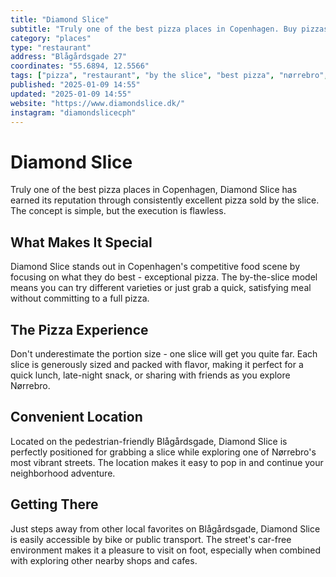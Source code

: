 ```yaml
---
title: "Diamond Slice"
subtitle: "Truly one of the best pizza places in Copenhagen. Buy pizzas by the slice - trust me, one slice will get you quite far."
category: "places"
type: "restaurant"
address: "Blågårdsgade 27"
coordinates: "55.6894, 12.5566"
tags: ["pizza", "restaurant", "by the slice", "best pizza", "nørrebro", "quick bite"]
published: "2025-01-09 14:55"
updated: "2025-01-09 14:55"
website: "https://www.diamondslice.dk/"
instagram: "diamondslicecph"
---
```


# Diamond Slice

Truly one of the best pizza places in Copenhagen, Diamond Slice has earned its reputation through consistently excellent pizza sold by the slice. The concept is simple, but the execution is flawless.

## What Makes It Special

Diamond Slice stands out in Copenhagen's competitive food scene by focusing on what they do best - exceptional pizza. The by-the-slice model means you can try different varieties or just grab a quick, satisfying meal without committing to a full pizza.

## The Pizza Experience

Don't underestimate the portion size - one slice will get you quite far. Each slice is generously sized and packed with flavor, making it perfect for a quick lunch, late-night snack, or sharing with friends as you explore Nørrebro.

## Convenient Location

Located on the pedestrian-friendly Blågårdsgade, Diamond Slice is perfectly positioned for grabbing a slice while exploring one of Nørrebro's most vibrant streets. The location makes it easy to pop in and continue your neighborhood adventure.

## Getting There

Just steps away from other local favorites on Blågårdsgade, Diamond Slice is easily accessible by bike or public transport. The street's car-free environment makes it a pleasure to visit on foot, especially when combined with exploring other nearby shops and cafes.
